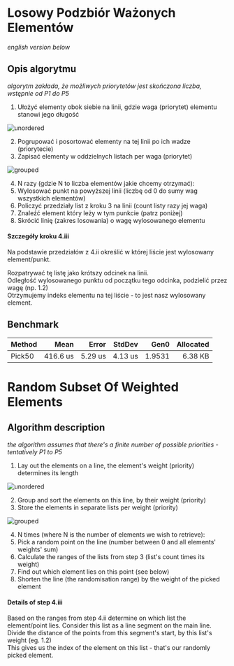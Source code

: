 # Losowy Podzbiór Ważonych Elementów
_english version below_

## Opis algorytmu

_algorytm zakłada, że możliwych priorytetów jest skończona liczba, wstępnie od P1 do P5_

1. Ułożyć elementy obok siebie na linii, gdzie waga (priorytet) elementu stanowi jego długość

![unordered](https://user-images.githubusercontent.com/17947254/235475103-59920023-b5ab-47fd-a9df-84bfcbd0a564.svg)

2. Pogrupować i posortować elementy na tej linii po ich wadze (priorytecie)
3. Zapisać elementy w oddzielnych listach per waga (priorytet)

![grouped](https://user-images.githubusercontent.com/17947254/235474801-1dac13e2-d2e1-41f9-8937-0b10b129f424.svg)

4. N razy (gdzie N to liczba elementów jakie chcemy otrzymać):
  1. Wylosować punkt na powyższej linii (liczbę od 0 do sumy wag wszystkich elementów)
  2. Policzyć przedziały list z kroku 3 na linii (count listy razy jej waga)
  3. Znaleźć element który leży w tym punkcie (patrz poniżej)
  4. Skrócić linię (zakres losowania) o wagę wylosowanego elementu
  
#### Szczegóły kroku 4.iii
Na podstawie przedziałów z 4.ii określić w której liście jest wylosowany element/punkt.

Rozpatrywać tę listę jako krótszy odcinek na linii.  
Odległość wylosowanego punktu od początku tego odcinka, podzielić przez wagę (np. 1.2)  
Otrzymujemy indeks elementu na tej liście - to jest nasz wylosowany element.

## Benchmark
| Method |     Mean |   Error |  StdDev |   Gen0 | Allocated |
|------- |---------:|--------:|--------:|-------:|----------:|
| Pick50 | 416.6 us | 5.29 us | 4.13 us | 1.9531 |   6.38 KB |

# Random Subset Of Weighted Elements
## Algorithm description
_the algorithm assumes that there's a finite number of possible priorities - tentatively P1 to P5_

1. Lay out the elements on a line, the element's weight (priority) determines its length

![unordered](https://user-images.githubusercontent.com/17947254/235475103-59920023-b5ab-47fd-a9df-84bfcbd0a564.svg)

2. Group and sort the elements on this line, by their weight (priority)
3. Store the elements in separate lists per weight (priority)

![grouped](https://user-images.githubusercontent.com/17947254/235474801-1dac13e2-d2e1-41f9-8937-0b10b129f424.svg)

4. N times (where N is the number of elements we wish to retrieve):
  1. Pick a random point on the line (number between 0 and all elements' weights' sum)
  2. Calculate the ranges of the lists from step 3 (list's count times its weight)
  3. Find out which element lies on this point (see below)
  4. Shorten the line (the randomisation range) by the weight of the picked element

  
#### Details of step 4.iii
Based on the ranges from step 4.ii determine on which list the element/point lies.
Consider this list as a line segment on the main line.  
Divide the distance of the points from this segment's start, by this list's weight (eg. 1.2)  
This gives us the index of the element on this list - that's our randomly picked element.
